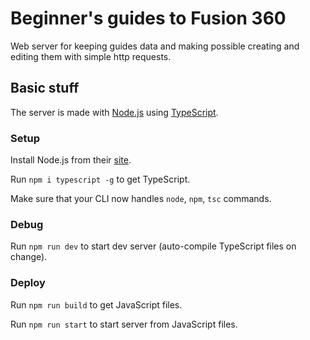 # Beginner's guides to Fusion 360

Web server for keeping guides data and making possible creating and editing them with simple http requests.

## Basic stuff

The server is made with [Node.js](https://nodejs.org) using [TypeScript](https://www.typescriptlang.org).

### Setup

Install Node.js from their [site](https://nodejs.org/en/download).

Run `npm i typescript -g` to get TypeScript.

Make sure that your CLI now handles `node`, `npm`, `tsc` commands.

### Debug

Run `npm run dev` to start dev server (auto-compile TypeScript files on change).

### Deploy

Run `npm run build` to get JavaScript files.

Run `npm run start` to start server from JavaScript files.
